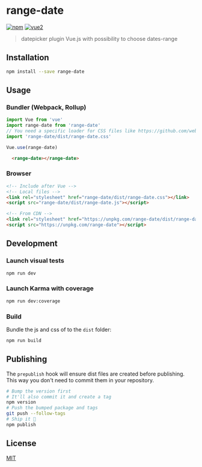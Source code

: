 # range-date

[![npm](https://img.shields.io/npm/v/range-date.svg)](https://www.npmjs.com/package/range-date) [![vue2](https://img.shields.io/badge/vue-2.x-brightgreen.svg)](https://vuejs.org/)

> datepicker plugin Vue.js with possibility to choose dates-range

## Installation

```bash
npm install --save range-date
```

## Usage

### Bundler (Webpack, Rollup)

```js
import Vue from 'vue'
import range-date from 'range-date'
// You need a specific loader for CSS files like https://github.com/webpack/css-loader
import 'range-date/dist/range-date.css'

Vue.use(range-date)
```
```html
  <range-date></range-date>
```
### Browser

```html
<!-- Include after Vue -->
<!-- Local files -->
<link rel="stylesheet" href="range-date/dist/range-date.css"></link>
<script src="range-date/dist/range-date.js"></script>

<!-- From CDN -->
<link rel="stylesheet" href="https://unpkg.com/range-date/dist/range-date.css"></link>
<script src="https://unpkg.com/range-date"></script>
```

## Development

### Launch visual tests

```bash
npm run dev
```

### Launch Karma with coverage

```bash
npm run dev:coverage
```

### Build

Bundle the js and css of to the `dist` folder:

```bash
npm run build
```


## Publishing

The `prepublish` hook will ensure dist files are created before publishing. This
way you don't need to commit them in your repository.

```bash
# Bump the version first
# It'll also commit it and create a tag
npm version
# Push the bumped package and tags
git push --follow-tags
# Ship it 🚀
npm publish
```

## License

[MIT](http://opensource.org/licenses/MIT)
